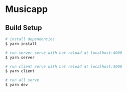 # Musicapp

## Build Setup

```bash
# install dependencies
$ yarn install

# run server serve with hot reload at localhost:4000
$ yarn server

# run client serve with hot reload at localhost:3000
$ yarn client

# run all serve
$ yarn dev

```
